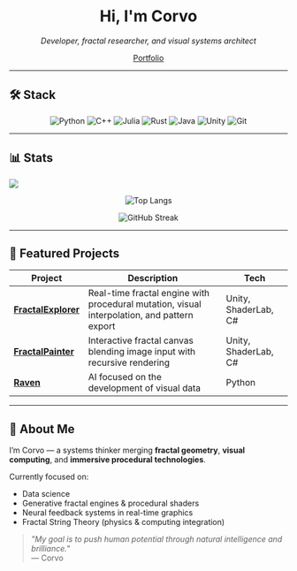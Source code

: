 <h1 align="center">Hi, I'm Corvo</h1>
<p align="center">
  <em>Developer, fractal researcher, and visual systems architect</em>  
</p>

<p align="center">
  <a href="https://danielcuervo.notion.site/Portfolio-20b6ad1cd22f802fa76dd74a60e823ea">
     Portfolio
  </a>  
</p>

---

## 🛠 Stack

<div align="center">

  ![Python](https://img.shields.io/badge/Python-3776AB?style=flat-square&logo=python&logoColor=white)
  ![C++](https://img.shields.io/badge/C++-00599C?style=flat-square&logo=c%2b%2b&logoColor=white)
  ![Julia](https://img.shields.io/badge/Julia-9558B2?style=flat-square&logo=julia&logoColor=white)
  ![Rust](https://img.shields.io/badge/Rust-000000?style=flat-square&logo=rust&logoColor=white)
  ![Java](https://img.shields.io/badge/Java-ED8B00?style=flat-square&logo=openjdk&logoColor=white)
  ![Unity](https://img.shields.io/badge/Unity-000000?style=flat-square&logo=unity&logoColor=white)
  ![Git](https://img.shields.io/badge/Git-F05032?style=flat-square&logo=git&logoColor=white)

</div>

---
## 📊 Stats

<img src="https://user-images.githubusercontent.com/73097560/115834477-dbab4500-a447-11eb-908a-139a6edaec5c.gif">
<p align="center">
  <img src="https://github-readme-stats.vercel.app/api/top-langs?username=corvo001&show_icons=true&locale=en&layout=compact" alt="Top Langs">
</p>
<p align="center">
  <img src="https://github-readme-streak-stats.herokuapp.com/?user=corvo001" alt="GitHub Streak">
</p>

---

## 🚀 Featured Projects

| Project | Description | Tech |
|--------|-------------|------|
| [**FractalExplorer**](https://github.com/corvo001/FractalExplorer) | Real-time fractal engine with procedural mutation, visual interpolation, and pattern export | Unity, ShaderLab, C# |
| [**FractalPainter**](https://github.com/corvo001/FractalPainter) | Interactive fractal canvas blending image input with recursive rendering | Unity, ShaderLab, C# |
| [**Raven**](https://github.com/corvo001/Raven) | AI focused on the development of visual data | Python |

---

## 👤 About Me

I’m Corvo — a systems thinker merging **fractal geometry**, **visual computing**, and **immersive procedural technologies**.

Currently focused on:
- Data science
- Generative fractal engines & procedural shaders
- Neural feedback systems in real-time graphics
- Fractal String Theory (physics & computing integration)

> *"My goal is to push human potential through natural intelligence and brilliance."*  
> — Corvo
